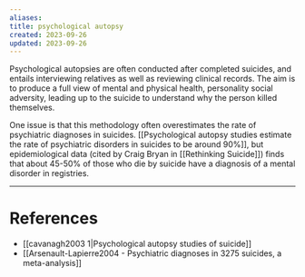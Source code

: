 ```yaml
---
aliases: 
title: psychological autopsy
created: 2023-09-26
updated: 2023-09-26
---
```

Psychological autopsies are often conducted after completed suicides, and entails interviewing relatives as well as reviewing clinical records. The aim is to produce a full view of mental and physical health, personality social adversity, leading up to the suicide to understand why the person killed themselves.

One issue is that this methodology often overestimates the rate of psychiatric diagnoses in suicides. [[Psychological autopsy studies estimate the rate of psychiatric disorders in suicides to be around 90%]], but epidemiological data (cited by Craig Bryan in [[Rethinking Suicide]]) finds that about 45-50% of those who die by suicide have a diagnosis of a mental disorder in registries.

---
# References
* [[cavanagh2003 1|Psychological autopsy studies of suicide]]
* [[Arsenault-Lapierre2004 - Psychiatric diagnoses in 3275 suicides, a meta-analysis]]